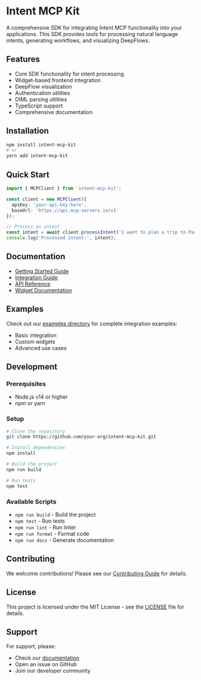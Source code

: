 # Intent MCP Kit

A comprehensive SDK for integrating Intent MCP functionality into your applications. This SDK provides tools for processing natural language intents, generating workflows, and visualizing DeepFlows.

## Features

- Core SDK functionality for intent processing
- Widget-based frontend integration
- DeepFlow visualization
- Authentication utilities
- DIML parsing utilities
- TypeScript support
- Comprehensive documentation

## Installation

```bash
npm install intent-mcp-kit
# or
yarn add intent-mcp-kit
```

## Quick Start

```typescript
import { MCPClient } from 'intent-mcp-kit';

const client = new MCPClient({
  apiKey: 'your-api-key-here',
  baseUrl: 'https://api.mcp-servers.io/v1'
});

// Process an intent
const intent = await client.processIntent('I want to plan a trip to Paris');
console.log('Processed intent:', intent);
```

## Documentation

- [Getting Started Guide](./docs/getting-started.md)
- [Integration Guide](./docs/integration.md)
- [API Reference](./docs/sdk-reference.md)
- [Widget Documentation](./docs/widgets.md)

## Examples

Check out our [examples directory](./examples/) for complete integration examples:
- Basic integration
- Custom widgets
- Advanced use cases

## Development

### Prerequisites
- Node.js v14 or higher
- npm or yarn

### Setup
```bash
# Clone the repository
git clone https://github.com/your-org/intent-mcp-kit.git

# Install dependencies
npm install

# Build the project
npm run build

# Run tests
npm test
```

### Available Scripts
- `npm run build` - Build the project
- `npm test` - Run tests
- `npm run lint` - Run linter
- `npm run format` - Format code
- `npm run docs` - Generate documentation

## Contributing

We welcome contributions! Please see our [Contributing Guide](./CONTRIBUTING.md) for details.

## License

This project is licensed under the MIT License - see the [LICENSE](./LICENSE) file for details.

## Support

For support, please:
- Check our [documentation](./docs/)
- Open an issue on GitHub
- Join our developer community